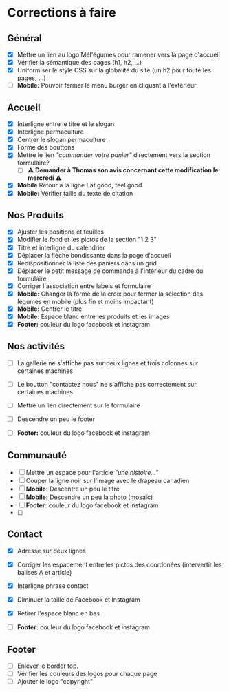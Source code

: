 # Corrections à faire

## Général
- [x] Mettre un lien au logo Mél'égumes pour ramener vers la page d'accueil
- [x] Vérifier la sémantique des pages (h1, h2, ...)
- [x] Uniformiser le style CSS sur la globalité du site (un h2 pour toute les pages, ...)
- [ ] **Mobile:** Pouvoir fermer le menu burger en cliquant à l'extérieur

## Accueil
- [x] Interligne entre le titre et le slogan
- [x] Interligne permaculture
- [x] Centrer le slogan permaculture
- [x] Forme des bouttons
- [x] Mettre le lien *"commander votre panier"* directement vers la section formulaire?
  - [ ] **⚠ Demander à Thomas son avis concernant cette modification le mercredi ⚠**
- [x] **Mobile** Retour à la ligne Eat good, feel good.
- [x] **Mobile:** Vérifier taille du texte de citation 

## Nos Produits
- [x] Ajuster les positions et feuilles
- [x] Modifier le fond et les pictos de la section "1 2 3"
- [x] Titre et interligne du calendrier
- [x] Déplacer la flèche bondissante dans la page d'accueil
- [x] Redispositionner la liste des paniers dans un grid
- [x] Déplacer le petit message de commande à l'intérieur du cadre du formulaire
- [x] Corriger l'association entre labels et formulaire
- [x] **Mobile:** Changer la forme de la croix pour fermer la sélection des légumes en mobile (plus fin et moins impactant)
- [x] **Mobile:** Centrer le titre
- [x] **Mobile:** Espace blanc entre les produits et les images
- [x] **Footer:** couleur du logo facebook et instagram

## Nos activités
- [ ] La gallerie ne s'affiche pas sur deux lignes et trois colonnes sur certaines machines
- [ ] Le boutton "contactez nous" ne s'affiche pas correctement sur certaines machines
- [ ] Mettre un lien directement sur le formulaire
- [ ] Descendre un peu le footer
- [ ] **Footer:** couleur du logo facebook et instagram


## Communauté
- [ ] Mettre un espace pour l'article *"une histoire..."*
- [ ] Couper la ligne noir sur l'image avec le drapeau canadien
- [ ] **Mobile:** Descentre un peu le titre
- [ ] **Mobile:** Descendre un peu la photo (mosaïc)
- [ ] **Footer:** couleur du logo facebook et instagram
- [ ] 


## Contact
- [x] Adresse sur deux lignes
- [x] Corriger les espacement entre les pictos des coordonées (intervertir les balises A et article)
- [x] Interligne phrase contact
- [x] Diminuer la taille de Facebook et Instagram
- [x] Retirer l'espace blanc en bas
- [ ] **Footer:** couleur du logo facebook et instagram


## Footer
- [ ] Enlever le border top.
- [ ] Vérifier les couleurs des logos pour chaque page
- [ ] Ajouter le logo "copyright"